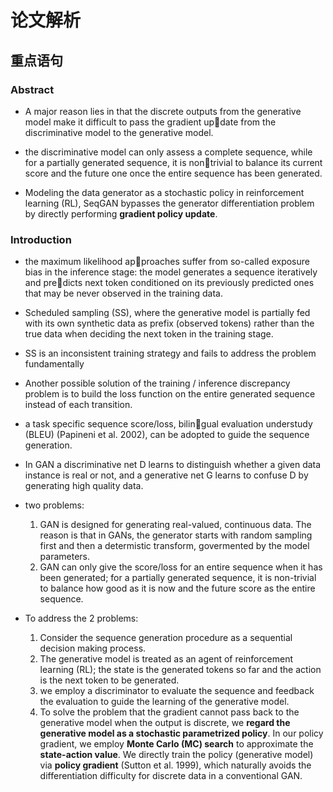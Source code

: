 # 论文解析

## 重点语句

### Abstract

* A major reason lies in that the discrete outputs from the generative model make it difficult to pass the gradient update from the discriminative model to the generative model.

* the discriminative model can only assess a complete sequence, while for a partially generated sequence, it is nontrivial to balance its current score and the future one once the entire sequence has been generated.

* Modeling the data generator as a stochastic policy in reinforcement learning (RL), SeqGAN bypasses the generator differentiation problem by directly performing **gradient policy update**.

### Introduction

* the maximum likelihood approaches suffer from so-called exposure bias in the inference
stage: the model generates a sequence iteratively and predicts next token conditioned on its previously predicted ones
that may be never observed in the training data.

* Scheduled sampling (SS), where the generative model is partially fed with its own synthetic data as prefix (observed tokens) rather than the true data when deciding the next token in the training stage. 

*  SS is an inconsistent training strategy and fails to address the problem fundamentally

* Another possible solution
of the training / inference discrepancy problem is to build
the loss function on the entire generated sequence instead
of each transition.

* a task specific sequence score/loss, bilingual evaluation understudy (BLEU) (Papineni et al. 2002),
can be adopted to guide the sequence generation.

* In GAN a discriminative
net D learns to distinguish whether a given data instance is
real or not, and a generative net G learns to confuse D by generating high quality data.

* two problems:
    1.  GAN is designed for generating real-valued, continuous data.
    The reason is that in GANs, the generator starts with random sampling first and then a determistic
transform, govermented by the model parameters.
    2.  GAN can only give the score/loss for
an entire sequence when it has been generated; for a partially
generated sequence, it is non-trivial to balance how good as
it is now and the future score as the entire sequence.

* To address the 2 problems:
    1. Consider the sequence generation procedure as a sequential decision making process.
    2. The generative model is treated as an agent of reinforcement learning (RL); the state is the generated tokens so far and the action is the next token to be generated.
    3. we employ a discriminator to
evaluate the sequence and feedback the evaluation to guide
the learning of the generative model.
    4. To solve the problem
that the gradient cannot pass back to the generative model
when the output is discrete, we **regard the generative model
as a stochastic parametrized policy**. In our policy gradient,
we employ **Monte Carlo (MC) search** to approximate the
**state-action value**. We directly train the policy (generative
model) via **policy gradient** (Sutton et al. 1999), which naturally avoids the differentiation difficulty for discrete data in a conventional GAN.